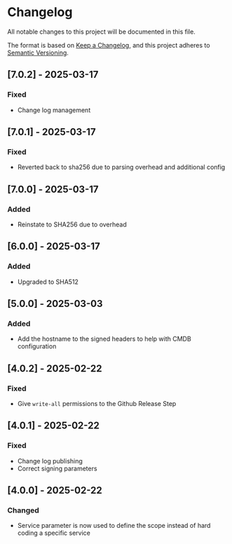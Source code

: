 # Changelog

All notable changes to this project will be documented in this file.

The format is based on [Keep a Changelog](https://keepachangelog.com/en/1.1.0/),
and this project adheres to [Semantic Versioning](https://semver.org/spec/v2.0.0.html).


## [7.0.2] - 2025-03-17

### Fixed

- Change log management

## [7.0.1] - 2025-03-17

### Fixed

- Reverted back to sha256 due to parsing overhead and additional config

## [7.0.0] - 2025-03-17

### Added

- Reinstate to SHA256 due to overhead

## [6.0.0] - 2025-03-17

### Added

- Upgraded to SHA512

## [5.0.0] - 2025-03-03

### Added

- Add the hostname to the signed headers to help with CMDB configuration

## [4.0.2] - 2025-02-22

### Fixed

- Give `write-all` permissions to the Github Release Step

## [4.0.1] - 2025-02-22

### Fixed

- Change log publishing
- Correct signing parameters


## [4.0.0] - 2025-02-22

### Changed

- Service parameter is now used to define the scope instead of hard coding a specific service 





